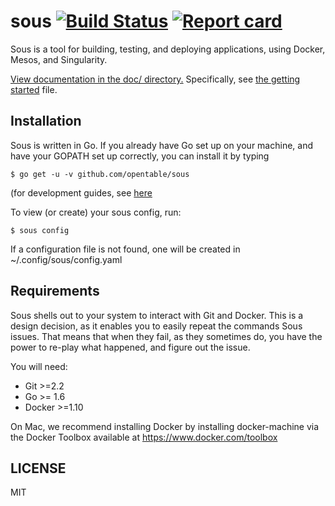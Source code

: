 # sous [![Build Status](https://secure.travis-ci.org/opentable/sous.png?branch=master)](http://travis-ci.org/opentable/sous) [![Report card](https://goreportcard.com/badge/github.com/opentable/sous)](https://goreportcard.com/report/github.com/opentable/sous)

Sous is a tool for building, testing, and deploying applications, using
Docker, Mesos, and Singularity.

[View documentation in the doc/ directory.](https://github.com/opentable/sous/tree/master/doc)
Specifically, see [the getting started](./doc/getting_started.md) file.

## Installation

Sous is written in Go. If you already have Go set up on your
machine, and have your GOPATH set up correctly, you can install it by
typing

    $ go get -u -v github.com/opentable/sous

(for development guides, see [here](docs/spinning_up.md)

To view (or create) your sous config, run:

    $ sous config

If a configuration file is not found, one will be created in ~/.config/sous/config.yaml

## Requirements

Sous shells out to your system to interact with Git and Docker. This is
a design decision, as it enables you to easily repeat the commands Sous
issues. That means that when they fail, as they sometimes do, you have
the power to re-play what happened, and figure out the issue.

You will need:

- Git >=2.2
- Go >= 1.6
- Docker >=1.10

On Mac, we recommend installing Docker by installing docker-machine
via the Docker Toolbox available at https://www.docker.com/toolbox

## LICENSE

MIT
